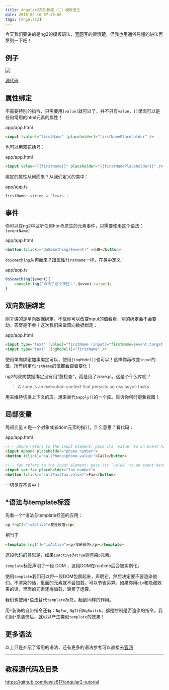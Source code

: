 ```yaml
---
title: Angular2系列教程（二）模板语法
date: 2016-02-16 07:40:00
tags: [Angular2]
---
```


今天我们要讲的是ng2的模板语法，[官网](https://angular.io/docs/ts/latest/guide/template-syntax.html)写的很清楚，但我也用通俗易懂的讲法再罗列一下吧！

<!--more-->

## 例子

![](https://ws2.sinaimg.cn/large/83900b4egw1f9xp9afp7tj20dr0gd754.jpg)

[源代码](https://github.com/lewis617/angular2-tutorial/tree/gh-pages/template-syntax)

## 属性绑定

不需要特别的指令，只需要用`[value]`就可以了，并不只有`value`，`[]`里面可以是任何常用的html元素的属性！

app/app.html

```html
<input [value]="firstName" [placeholder]="firstNamePlaceholder" />
```

也可以用双花括号：

app/app.html

```html
<input value="{{firstName}}" placeholder="{{firstNamePlaceholder}}" />
```
绑定的属性从何而来？从我们定义的类中：

app/app.ts

```ts
firstName: string = 'lewis';
```

## 事件

你可以在ng2中监听任何html5原生的元素事件，只需要使用这个语法： `(eventName)`

app/app.html

```html
<button (click)="doSomething($event)" >点击</button>
```

`doSomething`从何而来？跟属性`firstName`一样，在类中定义：

app/app.ts

```ts
doSomething($event){
    console.log('点击了这个按钮：',$event.target);
}
```

## 双向数据绑定

刚才讲的是单向数据绑定，不信你可以改变input的值看看，别的绑定会不会变动。答案是不会！这次我们来做双向数据绑定：

app/app.html

```html
<input type="text" [value]="firstName (input)="firstName=$event.target.value" />
<input type="text" [(ngModel)]="firstName" />
```

使用单向绑定加事绑定可以，使用`[(ngModel)]`也可以！这样你再改变`input`的值，所有绑定`firstName`的值都会跟着变化！

ng2的双向数据绑定没有用"脏检查"，而是用了zone.js。这是个什么库呢？

> A zone is an execution context that persists across async tasks.

用来维持切换上下文的库。用来替代`$apply()`的一个库。告诉你何时更新视图！

## 局部变量

局部变量 `#` 是一个对象或者dom元素的指针，什么意思？看代码：

app/app.html

```html
<!-- phone refers to the input element; pass its `value` to an event handler -->
<input #phone placeholder="phone number">
<button (click)="callPhone(phone.value)">Call</button>

<!-- fax refers to the input element; pass its `value` to an event handler -->
<input var-fax placeholder="fax number">
<button (click)="callFax(fax.value)">Fax</button>
```
一切尽在不言中！

## *语法与template标签

先看一个*语法与template标签的应用：

```html
<p *ngIf="isActive">我是段落</p>
```
相当于

```html    
<template [ngIf]="isActive"><p>我是段落</p></template>
```
这段代码的意思是，如果`isActive`为`true`则渲染`p`元素。

`template`标签声明了一段 DOM ，这段DOM在runtime后会被实例化。

使用`template`我们可以将一段DOM包裹起来，声明它，然后决定要不要渲染他们。不渲染的话，里面的元素就不会加载，可以节省运算。如果你用`div`和隐藏效果的话，里面的元素还得加载，浪费了运算。

我们也使用`*`语法替代`template`标签。起到同样的作用。

用`*`装饰的自带指令还有：`NgFor`, `NgIf`和`NgSwitch`。都是控制是否渲染的指令。我们用`*`来装饰后，就可以产生类似`template`的效果！

## 更多语法

以上只是介绍了常用的语法，还有更多的语法参考可以直接去[官网](https://angular.io/docs/ts/latest/guide/template-syntax.html)

* * *

## 教程源代码及目录

<https://github.com/lewis617/angular2-tutorial>



